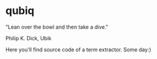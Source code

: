 # qubiq

"Lean over the bowl and then take a dive."

Philip K. Dick, Ubik

Here you'll find source code of a term extractor. Some day:)


